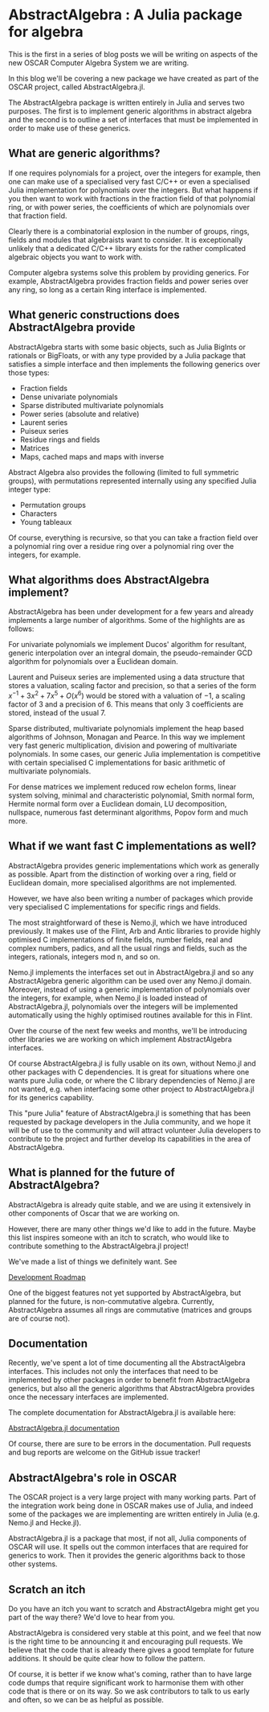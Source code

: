 # AbstractAlgebra : A Julia package for algebra

This is the first in a series of blog posts we will be writing on aspects of the new
OSCAR Computer Algebra System we are writing.

In this blog we'll be covering a new package we have created as part of the OSCAR
project, called AbstractAlgebra.jl.

The AbstractAlgebra package is written entirely in Julia and serves two purposes. The
first is to implement generic algorithms in abstract algebra and the second is to
outline a set of interfaces that must be implemented in order to make use of these
generics.

## What are generic algorithms?

If one requires polynomials for a project, over the integers for example, then one can
make use of a specialised very fast C/C++ or even a specialised Julia implementation
for polynomials over the integers. But what happens if you then want to work with
fractions in the fraction field of that polynomial ring, or with power series, the
coefficients of which are polynomials over that fraction field.

Clearly there is a combinatorial explosion in the number of groups, rings, fields and
modules that algebraists want to consider. It is exceptionally unlikely that a dedicated
C/C++ library exists for the rather complicated algebraic objects you want to work with.

Computer algebra systems solve this problem by providing generics. For example,
AbstractAlgebra provides fraction fields and power series over any ring, so long as
a certain Ring interface is implemented.

## What generic constructions does AbstractAlgebra provide

AbstractAlgebra starts with some basic objects, such as Julia BigInts or rationals or
BigFloats, or with any type provided by a Julia package that satisfies a simple
interface and then implements the following generics over those types:

  * Fraction fields
  * Dense univariate polynomials
  * Sparse distributed multivariate polynomials
  * Power series (absolute and relative)
  * Laurent series
  * Puiseux series
  * Residue rings and fields
  * Matrices
  * Maps, cached maps and maps with inverse

Abstract Algebra also provides the following (limited to full symmetric groups), with
permutations represented internally using any specified Julia integer type:

  * Permutation groups
  * Characters
  * Young tableaux

Of course, everything is recursive, so that you can take a fraction field over a
polynomial ring over a residue ring over a polynomial ring over the integers, for
example.

## What algorithms does AbstractAlgebra implement?

AbstractAlgebra has been under development for a few years and already implements a
large number of algorithms. Some of the highlights are as follows:

For univariate polynomials we implement Ducos' algorithm for resultant, generic
interpolation over an integral domain, the pseudo-remainder GCD algorithm for
polynomials over a Euclidean domain.

Laurent and Puiseux series are implemented using a data structure that stores a
valuation, scaling factor and precision, so that a series of the form
$x^{-1} + 3x^2 + 7x^5 + O(x^6)$ would be stored with a valuation of $-1$, a scaling
factor of $3$ and a precision of $6$. This means that only $3$ coefficients are
stored, instead of the usual $7$.

Sparse distributed, multivariate polynomials implement the heap based algorithms of
Johnson, Monagan and Pearce. In this way we implement very fast generic multiplication,
division and powering of multivariate polynomials. In some cases, our generic Julia
implementation is competitive with certain specialised C implementations for basic
arithmetic of multivariate polynomials.

For dense matrices we implement reduced row echelon forms, linear system solving,
minimal and characteristic polynomial, Smith normal form, Hermite normal form over a
Euclidean domain, LU decomposition, nullspace, numerous fast determinant algorithms,
Popov form and much more.

## What if we want fast C implementations as well?

AbstractAlgebra provides generic implementations which work as generally as possible.
Apart from the distinction of working over a ring, field or Euclidean domain, more
specialised algorithms are not implemented.

However, we have also been writing a number of packages which provide very specialised
C implementations for specific rings and fields.

The most straightforward of these is Nemo.jl, which we have introduced previously. It
makes use of the Flint, Arb and Antic libraries to provide highly optimised C
implementations of finite fields, number fields, real and complex numbers, padics,
and all the usual rings and fields, such as the integers, rationals, integers mod n, and
so on.

Nemo.jl implements the interfaces set out in AbstractAlgebra.jl and so any
AbstractAlgebra generic algorithm can be used over any Nemo.jl domain. Moreover, instead
of using a generic implementation of polynomials over the integers, for example,
when Nemo.jl is loaded instead of AbstractAlgebra.jl, polynomials over the integers
will be implemented automatically using the highly optimised routines available for this
in Flint.

Over the course of the next few weeks and months, we'll be introducing other libraries
we are working on which implement AbstractAlgebra interfaces.

Of course AbstractAlgebra.jl is fully usable on its own, without Nemo.jl and other
packages with C dependencies. It is great for situations where one wants pure Julia
code, or where the C library dependencies of Nemo.jl are not wanted, e.g. when
interfacing some other project to AbstractAlgebra.jl for its generics capability.

This "pure Julia" feature of AbstractAlgebra.jl is something that has been requested by package developers in the Julia community, and we hope it will be of use to the
community and will attract volunteer Julia developers to contribute to the project and
further develop its capabilities in the area of AbstractAlgebra.

## What is planned for the future of AbstractAlgebra?

AbstractAlgebra is already quite stable, and we are using it extensively in other
components of Oscar that we are working on.

However, there are many other things we'd like to add in the future. Maybe this list
inspires someone with an itch to scratch, who would like to contribute something to the
AbstractAlgebra.jl project!

We've made a list of things we definitely want. See

[Development Roadmap](https://github.com/Nemocas/AbstractAlgebra.jl/issues/64)

One of the biggest features not yet supported by AbstractAlgebra, but planned for the
future, is non-commutative algebra. Currently, AbstractAlgebra assumes all rings are
commutative (matrices and groups are of course not).

## Documentation

Recently, we've spent a lot of time documenting all the AbstractAlgebra interfaces. This
includes not only the interfaces that need to be implemented by other packages in order
to benefit from AbstractAlgebra generics, but also all the generic algorithms that
AbstractAlgebra provides once the necessary interfaces are implemented.

The complete documentation for AbstractAlgebra.jl is available here:

[AbstractAlgebra.jl documentation](https://nemocas.github.io/AbstractAlgebra.jl/)

Of course, there are sure to be errors in the documentation. Pull requests and bug
reports are welcome on the GitHub issue tracker!

## AbstractAlgebra's role in OSCAR

The OSCAR project is a very large project with many working parts. Part of the
integration work being done in OSCAR makes use of Julia, and indeed some of the packages
we are implementing are written entirely in Julia (e.g. Nemo.jl and Hecke.jl).

AbstractAlgebra.jl is a package that most, if not all, Julia components of OSCAR will
use. It spells out the common interfaces that are required for generics to work. Then it
provides the generic algorithms back to those other systems.

## Scratch an itch

Do you have an itch you want to scratch and AbstractAlgebra might get you part of the
way there? We'd love to hear from you.

AbstractAlgebra is considered very stable at this point, and we feel that now is the
right time to be announcing it and encouraging pull requests. We believe that the code
that is already there gives a good template for future additions. It should be quite
clear how to follow the pattern.

Of course, it is better if we know what's coming, rather than to have large code dumps
that require significant work to harmonise them with other code that is there or on its
way. So we ask contributors to talk to us early and often, so we can be as helpful as
possible.

